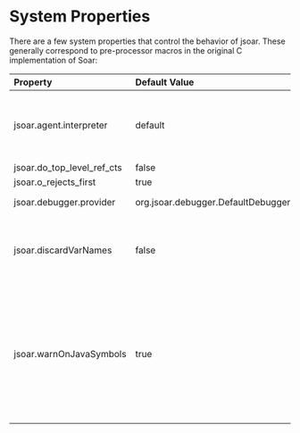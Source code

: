 # System Properties #
There are a few system properties that control the behavior of jsoar. These generally correspond to pre-processor macros in the original C implementation of Soar:

| **Property** | **Default Value** | **Notes** |
|:-------------|:------------------|:----------|
| jsoar.agent.interpreter | default | Select the command interpreter used for newly created agents. For example, if you have jsoar-tcl.jar on the classpath, setting this property to "tcl" will enable Tcl process of Soar code and the **tcl** right-hand-side function. |
| jsoar.do\_top\_level\_ref\_cts | false | See org.jsoar.kernel.SoarConstants |
| jsoar.o\_rejects\_first | true | See org.jsoar.kernel.SoarConstants |
| jsoar.debugger.provider | org.jsoar.debugger.DefaultDebuggerProvider | See org.jsoar.kernel.DefaultDebuggerProvider |
| jsoar.discardVarNames | false | If true, var names will not be preserved with rules. Depending on the size of the rule base, this may provide some memory savings. When rules are printed out, the original variable names will be lost, replaced by generated names |
| jsoar.warnOnJavaSymbols | true | If true, a warning is printed whenever a [JavaSymbol](http://code.google.com/p/jsoar/source/browse/jsoar-core/src/main/java/org/jsoar/kernel/symbols/JavaSymbol.java) is created with the [Symbols.create()](http://code.google.com/p/jsoar/source/browse/jsoar-core/src/main/java/org/jsoar/kernel/symbols/Symbols.java) helper method. This can be a source of bugs and confusion so the warning is on by default. You can disable it if you know what you're doing. The message will print something like _"WARNING: A Java symbol with value 'java.awt.Point[x=123,y=456]' is being created. Are you sure this is what you want to do? Disable this message with -Djsoar.warnOnJavaSymbols=false."_ |